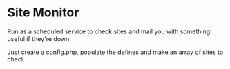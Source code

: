 # Site Monitor

Run as a scheduled service to check sites and mail you with something useful if they're down.

Just create a config.php, populate the defines and make an array of sites to checl.